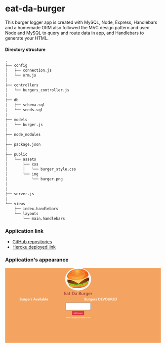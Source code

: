 # eat-da-burger

This burger logger app is created with MySQL, Node, Express, Handlebars and a homemade ORM also followed the MVC design pattern and used Node and MySQL to query and route data in app, and Handlebars to generate your HTML.

#### Directory structure

```
.
├── config
│   ├── connection.js
│   └── orm.js
│ 
├── controllers
│   └── burgers_controller.js
│
├── db
│   ├── schema.sql
│   └── seeds.sql
│
├── models
│   └── burger.js
│ 
├── node_modules
│ 
├── package.json
│
├── public
│   └── assets
│       ├── css
│       │   └── burger_style.css
│       └── img
│           └── burger.png
│   
│
├── server.js
│
└── views
    ├── index.handlebars
    └── layouts
        └── main.handlebars
```

### Application link

* [GitHub repositories](https://github.com/mugich/eat-da-burger)
* [Heroku deployed link](https://enigmatic-reaches-88280.herokuapp.com/)


### Application's appearance
![screenshot](./public/images/burger1.png)
